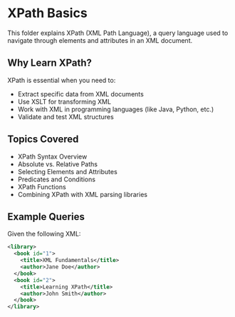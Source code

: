 # XPath Basics

This folder explains XPath (XML Path Language), a query language used to navigate through elements and attributes in an XML document.

## Why Learn XPath?

XPath is essential when you need to:
- Extract specific data from XML documents
- Use XSLT for transforming XML
- Work with XML in programming languages (like Java, Python, etc.)
- Validate and test XML structures

## Topics Covered

- XPath Syntax Overview
- Absolute vs. Relative Paths
- Selecting Elements and Attributes
- Predicates and Conditions
- XPath Functions
- Combining XPath with XML parsing libraries

## Example Queries

Given the following XML:

```xml
<library>
  <book id="1">
    <title>XML Fundamentals</title>
    <author>Jane Doe</author>
  </book>
  <book id="2">
    <title>Learning XPath</title>
    <author>John Smith</author>
  </book>
</library>
```
